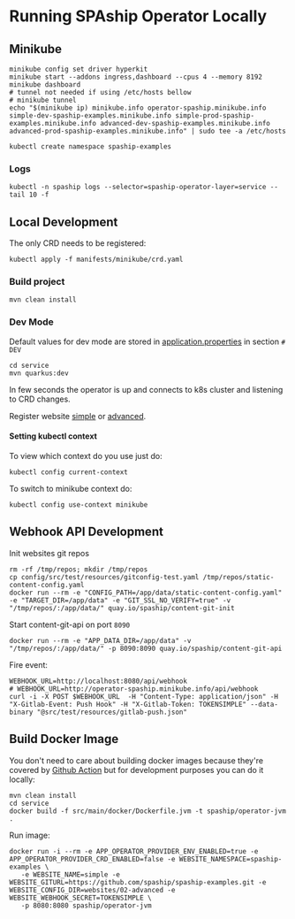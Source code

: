 # Running SPAship Operator Locally

## Minikube

```shell
minikube config set driver hyperkit
minikube start --addons ingress,dashboard --cpus 4 --memory 8192
minikube dashboard
# tunnel not needed if using /etc/hosts bellow
# minikube tunnel
echo "$(minikube ip) minikube.info operator-spaship.minikube.info simple-dev-spaship-examples.minikube.info simple-prod-spaship-examples.minikube.info advanced-dev-spaship-examples.minikube.info advanced-prod-spaship-examples.minikube.info" | sudo tee -a /etc/hosts

kubectl create namespace spaship-examples
```

### Logs

```shell
kubectl -n spaship logs --selector=spaship-operator-layer=service --tail 10 -f
```

## Local Development

The only CRD needs to be registered:
```shell
kubectl apply -f manifests/minikube/crd.yaml
```

### Build project

```shell
mvn clean install
```

### Dev Mode
Default values for dev mode are stored in [application.properties](../../service/src/main/resources/application.properties)
in section `# DEV`

```shell
cd service
mvn quarkus:dev
```

In few seconds the operator is up and connects to k8s cluster and listening to CRD changes.

Register website [simple](https://github.com/spaship/spaship-examples/tree/main/websites/01-simple) or [advanced](https://github.com/spaship/spaship-examples/tree/main/websites/02-advanced).

#### Setting kubectl context
To view which context do you use just do:
```shell
kubectl config current-context
```
To switch to minikube context do:
```shell
kubectl config use-context minikube
```


## Webhook API Development

Init websites git repos

```shell
rm -rf /tmp/repos; mkdir /tmp/repos
cp config/src/test/resources/gitconfig-test.yaml /tmp/repos/static-content-config.yaml
docker run --rm -e "CONFIG_PATH=/app/data/static-content-config.yaml" -e "TARGET_DIR=/app/data" -e "GIT_SSL_NO_VERIFY=true" -v "/tmp/repos/:/app/data/" quay.io/spaship/content-git-init
```

Start content-git-api on port `8090`

```shell
docker run --rm -e "APP_DATA_DIR=/app/data" -v "/tmp/repos/:/app/data/" -p 8090:8090 quay.io/spaship/content-git-api
```

Fire event:

```shell
WEBHOOK_URL=http://localhost:8080/api/webhook
# WEBHOOK_URL=http://operator-spaship.minikube.info/api/webhook
curl -i -X POST $WEBHOOK_URL  -H "Content-Type: application/json" -H "X-Gitlab-Event: Push Hook" -H "X-Gitlab-Token: TOKENSIMPLE" --data-binary "@src/test/resources/gitlab-push.json" 
```

## Build Docker Image

You don't need to care about building docker images because they're covered by [Github Action](https://github.com/spaship/content-git/actions/workflows/docker-publish.yaml)
but for development purposes you can do it locally:

```shell
mvn clean install
cd service
docker build -f src/main/docker/Dockerfile.jvm -t spaship/operator-jvm .
```

Run image:
```shell
docker run -i --rm -e APP_OPERATOR_PROVIDER_ENV_ENABLED=true -e APP_OPERATOR_PROVIDER_CRD_ENABLED=false -e WEBSITE_NAMESPACE=spaship-examples \
   -e WEBSITE_NAME=simple -e WEBSITE_GITURL=https://github.com/spaship/spaship-examples.git -e WEBSITE_CONFIG_DIR=websites/02-advanced -e WEBSITE_WEBHOOK_SECRET=TOKENSIMPLE \
   -p 8080:8080 spaship/operator-jvm
```
